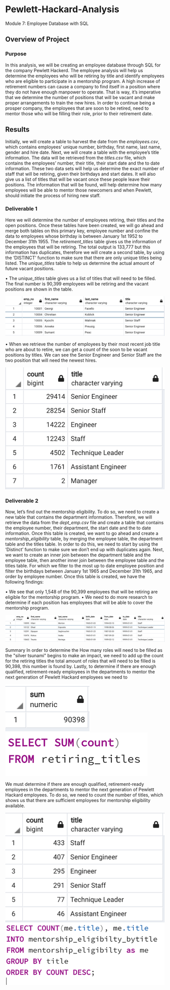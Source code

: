 # Pewlett-Hackard-Analysis
Module 7: Employee Database with SQL

## Overview of Project
### Purpose
In this analysis, we will be creating an employee database through SQL for the company Pewlett Hackerd. The employee analysis will help us determine the employees who will be retiring by title and identify employees who are eligible to participate in a mentorship program. A high increase of retirement numbers can cause a company to find itself in a position where they do not have enough manpower to operate. That is way, it’s imperative that we determine the number of positions that will be vacant and make proper arrangements to train the new hires. 
In order to continue being a prosper company, the employees that are soon to be retired, need to mentor those who will be filling their role, prior to their retirement date. 

## Results
Initially, we will create a table to harvest the date from the *employees.csv*, which contains employees’ unique number, birthday, first name, last name, gender and hire date. Next, we will create a table with the employee’s title information. The data will be retrieved from the *titles.csv* file, which contains the employees’ number, their title, their start date and the to date information. These two data sets will help us determine the exact number of staff that will be retiring, given their birthdays and start dates. It will also give us a list of titles that will be vacant once these people leave their positions. The information that will be found, will help determine how many employees will be able to mentor those newcomers and when Pewlett, should initiate the process of hiring new staff. 

### Deliverable 1 
Here we will determine the number of employees retiring, their titles and the open positions. Once these tables have been created, we will go ahead and merge both tables on this primary key, employee number and confine the data to employees whose birthday is between January 1st 1952 to December 31th 1955. The *retirement_titles* table gives us the information of the employees that will be retiring. The total output is 133,777 but this information has duplicates, therefore we will create a second table, by using the ‘DISTINCT’ function to make sure that there are only unique titles being listed. The *unique_titles* table to help us determine the actual amount of future vacant positions. 

•	The *unique_titles* table gives us a list of titles that will need to be filled. The final number is 90,399 employees will be retiring and the vacant positions are shown in the table.

![unique_titles_table](https://github.com/cynmmarin/Pewlett-Hackard-Analysis/blob/f659c1d80ba449f02a66042abec8ff25aaa15a9c/Images/unique_titles_table.png)

•	When we retrieve the number of employees by their most recent job title who are about to retire, we can get a count of the soon to be vacant positions by titles. We can see the Senior Engineer and Senior Staff are the two position that will need the newest hires. 


![retiring_titles_table](https://github.com/cynmmarin/Pewlett-Hackard-Analysis/blob/f659c1d80ba449f02a66042abec8ff25aaa15a9c/Images/retiring_titles_table.png)

### Deliverable 2
Now, let’s find out the mentorship eligibility. To do so, we need to create a new table that contains the department information. Therefore, we will retrieve the data from the *dept_emp.csv* file and create a table that contains the employee number, their department, the start date and the to date information.  Once this table is created, we want to go ahead and create a *mentorship_eligibility* table, by merging the employee table, the department table and the titles table. In order to do this, we need to start by using the ‘Distinct’ function to make sure we don’t end up with duplicates again. Next, we want to create an inner join between the department table and the employee table, then another inner join between the employee table and the titles table. For which we filter to the most up to date employee position and filter the birthdays between January 1st 1965 and December 31th 1965, and order by employee number. Once this table is created, we have the following findings:

•	We see that only 1,548 of the 90,399 employees that will be retiring are eligible for the mentorship program. 
•	We need to do more research to determine if each position has employees that will be able to cover the mentorship program.

![mentorship_eligibility_table](https://github.com/cynmmarin/Pewlett-Hackard-Analysis/blob/f659c1d80ba449f02a66042abec8ff25aaa15a9c/Images/mentorship_eligibility_table.png)

Summary
In order to determine the How many roles will need to be filled as the "silver tsunami" begins to make an impact, we need to add up the count for the retiring titles the total amount of roles that will need to be filled is 90,398, this number is found by. Lastly, to determine if there are enough qualified, retirement-ready employees in the departments to mentor the next generation of Pewlett Hackard employees we need to 

![Summary code 1](https://github.com/cynmmarin/Pewlett-Hackard-Analysis/blob/f659c1d80ba449f02a66042abec8ff25aaa15a9c/Images/Summary%20Code%201.png)
![Summary code 2](https://github.com/cynmmarin/Pewlett-Hackard-Analysis/blob/f659c1d80ba449f02a66042abec8ff25aaa15a9c/Images/Summary%20Code%202.png)

We must determine if there are enough qualified, retirement-ready employees in the departments to mentor the next generation of Pewlett Hackard employees. To do so, we need to count the number of titles, which shows us that there are sufficient employees for mentorship eligibility available. 

![Summary code 3](https://github.com/cynmmarin/Pewlett-Hackard-Analysis/blob/f659c1d80ba449f02a66042abec8ff25aaa15a9c/Images/Summary%20code%203.png)
![Summary code 4](https://github.com/cynmmarin/Pewlett-Hackard-Analysis/blob/f659c1d80ba449f02a66042abec8ff25aaa15a9c/Images/Summary%20code%204.png)

